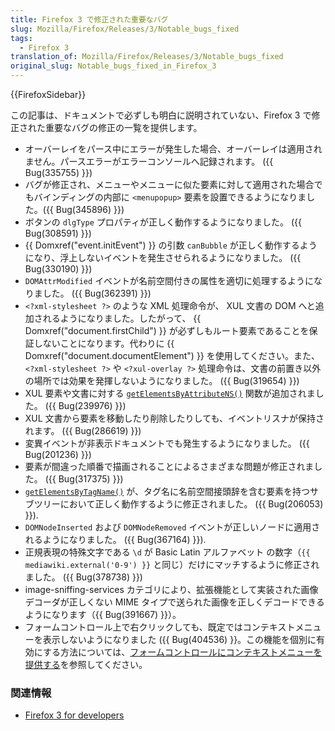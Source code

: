 ```yaml
---
title: Firefox 3 で修正された重要なバグ
slug: Mozilla/Firefox/Releases/3/Notable_bugs_fixed
tags:
  - Firefox 3
translation_of: Mozilla/Firefox/Releases/3/Notable_bugs_fixed
original_slug: Notable_bugs_fixed_in_Firefox_3
---
```

{{FirefoxSidebar}}

この記事は、ドキュメントで必ずしも明白に説明されていない、Firefox 3 で修正された重要なバグの修正の一覧を提供します。

- オーバーレイをパース中にエラーが発生した場合、オーバーレイは適用されません。パースエラーがエラーコンソールへ記録されます。 ({{ Bug(335755) }})
- バグが修正され、メニューやメニューに似た要素に対して適用された場合でもバインディングの内部に `<menupopup>` 要素を設置できるようになりました。({{ Bug(345896) }})
- ボタンの `dlgType` プロパティが正しく動作するようになりました。 ({{ Bug(308591) }})
- {{ Domxref("event.initEvent") }} の引数 `canBubble` が正しく動作するようになり、浮上しないイベントを発生させられるようになりました。 ({{ Bug(330190) }})
- `DOMAttrModified` イベントが名前空間付きの属性を適切に処理するようになりました。 ({{ Bug(362391) }})
- `<?xml-stylesheet ?>` のような XML 処理命令が、 XUL 文書の DOM へと追加されるようになりました。したがって、 {{ Domxref("document.firstChild") }} が必ずしもルート要素であることを保証しないことになります。代わりに {{ Domxref("document.documentElement") }} を使用してください。また、 `<?xml-stylesheet ?>` や `<?xul-overlay ?>` 処理命令は、文書の前置き以外の場所では効果を発揮しないようになりました。 ({{ Bug(319654) }})
- XUL 要素や文書に対する [`getElementsByAttributeNS()`](/ja/docs/Mozilla/Tech/XUL/Method/getElementsByAttributeNS) 関数が追加されました。 ({{ Bug(239976) }})
- XUL 文書から要素を移動したり削除したりしても、イベントリスナが保持されます。 ({{ Bug(286619) }})
- 変異イベントが非表示ドキュメントでも発生するようになりました。 ({{ Bug(201236) }})
- 要素が間違った順番で描画されることによるさまざまな問題が修正されました。 ({{ Bug(317375) }})
- [`getElementsByTagName()`](/ja/docs/Web/API/Element/getElementsByTagName) が、タグ名に名前空間接頭辞を含む要素を持つサブツリーにおいて正しく動作するように修正されました。 ({{ Bug(206053) }}).
- `DOMNodeInserted` および `DOMNodeRemoved` イベントが正しいノードに適用されるようになりました。 ({{ Bug(367164) }}).
- 正規表現の特殊文字である `\d` が Basic Latin アルファベット の数字（`{{ mediawiki.external('0-9') }}` と同じ）だけにマッチするように修正されました。 ({{ Bug(378738) }})
- image-sniffing-services カテゴリにより、拡張機能として実装された画像デコーダが正しくない MIME タイプで送られた画像を正しくデコードできるようになります（{{ Bug(391667) }}）。
- フォームコントロール上で右クリックしても、既定ではコンテキストメニューを表示しないようになりました ({{ Bug(404536) }}。この機能を個別に有効にする方法については、[フォームコントロールにコンテキストメニューを提供する](/ja/docs/Offering%20a%20context%20menu%20for%20form%20controls)を参照してください。

### 関連情報

- [Firefox 3 for developers](/ja/docs/Mozilla/Firefox/Releases/3)
